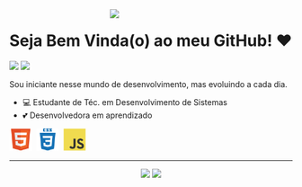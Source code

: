 <img src = "banner.gif"  width = "325px" align = "right">

# Seja Bem Vinda(o) ao meu GitHub! ❤️

<a href="https://instagram.com/daniicalil" target="_blank"><img loading="lazy" src="https://img.shields.io/badge/-Instagram-%23E4405F?style=for-the-badge&logo=instagram&logoColor=white"></a>
<a href="https://www.linkedin.com/in/danielle-calil-7a6880271" target="_blank"><img loading="lazy" src="https://img.shields.io/badge/-LinkedIn-%230077B5?style=for-the-badge&logo=linkedin&logoColor=white"></a>   
  
Sou iniciante nesse mundo de desenvolvimento, mas evoluindo a cada dia.

- 💻 Estudante de Téc. em Desenvolvimento de Sistemas
- 💕 Desenvolvedora em aprendizado

<div>
  <img src="https://github.com/devicons/devicon/blob/master/icons/html5/html5-original.svg" title="HTML5" alt="HTML" width="40" height="40"/>&nbsp;
   <img src="https://github.com/devicons/devicon/blob/master/icons/css3/css3-plain-wordmark.svg" title="CSS3" alt="CSS" width="40" height="40"/>&nbsp;
  <img src="https://github.com/devicons/devicon/blob/master/icons/javascript/javascript-original.svg" title="JavaScript" alt="JavaScript" width="40" height="40"/>&nbsp;
</div>

---

<div align = "center">
<img height = "200em" src="https://github-readme-stats.vercel.app/api/top-langs/?username=daniellecalil&show_icons=true&theme=nightowl&count_private=true"/>
<img height = "200em" src="https://github-readme-stats.vercel.app/api?username=daniellecalil&show_icons=true&show_icons=true&theme=nightowl&count_private=true" />
</div>
